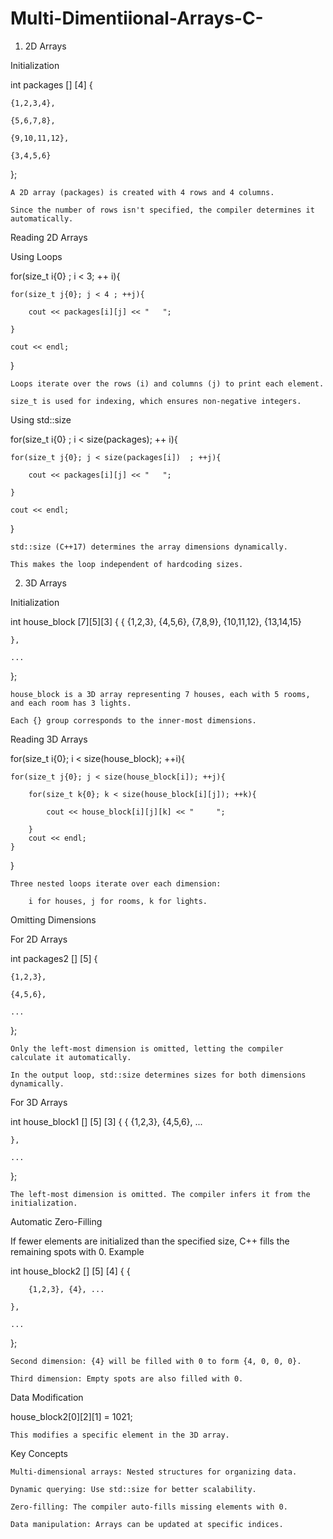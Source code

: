 # Multi-Dimentiional-Arrays-C-


1. 2D Arrays

Initialization

int packages [] [4] {

    {1,2,3,4},
    
    {5,6,7,8},
    
    {9,10,11,12},
    
    {3,4,5,6}
    
};

    A 2D array (packages) is created with 4 rows and 4 columns.
    
    Since the number of rows isn't specified, the compiler determines it automatically.

Reading 2D Arrays

Using Loops

for(size_t i{0} ; i < 3; ++ i){

    for(size_t j{0}; j < 4 ; ++j){
    
        cout << packages[i][j] << "   ";
        
    }
    
    cout << endl;
    
}

    Loops iterate over the rows (i) and columns (j) to print each element.
    
    size_t is used for indexing, which ensures non-negative integers.

Using std::size

for(size_t i{0} ; i < size(packages); ++ i){

    for(size_t j{0}; j < size(packages[i])  ; ++j){
    
        cout << packages[i][j] << "   ";
        
    }
    
    cout << endl;
}

    std::size (C++17) determines the array dimensions dynamically.
    
    This makes the loop independent of hardcoding sizes.
    

2. 3D Arrays
   
Initialization

int house_block [7][5][3] {
    {
        {1,2,3}, {4,5,6}, {7,8,9}, {10,11,12}, {13,14,15}
        
    },
    
    ...
};

    house_block is a 3D array representing 7 houses, each with 5 rooms, and each room has 3 lights.
    
    Each {} group corresponds to the inner-most dimensions.

Reading 3D Arrays

for(size_t i{0}; i < size(house_block); ++i){

    for(size_t j{0}; j < size(house_block[i]); ++j){
    
        for(size_t k{0}; k < size(house_block[i][j]); ++k){
        
            cout << house_block[i][j][k] << "     ";
            
        }
        cout << endl;
    }
}

    Three nested loops iterate over each dimension:
    
        i for houses, j for rooms, k for lights.

Omitting Dimensions

For 2D Arrays

int packages2 [] [5] {

    {1,2,3},
    
    {4,5,6},
    
    ...
    
};

    Only the left-most dimension is omitted, letting the compiler calculate it automatically.
    
    In the output loop, std::size determines sizes for both dimensions dynamically.

For 3D Arrays

int house_block1 [] [5] [3] {
    {
        {1,2,3}, {4,5,6}, ...
        
    },
    
    ...
};

    The left-most dimension is omitted. The compiler infers it from the initialization.

Automatic Zero-Filling

If fewer elements are initialized than the specified size, C++ fills the remaining spots with 0.
Example

int house_block2 [] [5] [4] {
    {
    
        {1,2,3}, {4}, ...
        
    },
    
    ...
};

    Second dimension: {4} will be filled with 0 to form {4, 0, 0, 0}.
    
    Third dimension: Empty spots are also filled with 0.

Data Modification

house_block2[0][2][1] = 1021;

    This modifies a specific element in the 3D array.

Key Concepts

    Multi-dimensional arrays: Nested structures for organizing data.
    
    Dynamic querying: Use std::size for better scalability.
    
    Zero-filling: The compiler auto-fills missing elements with 0.
    
    Data manipulation: Arrays can be updated at specific indices.


